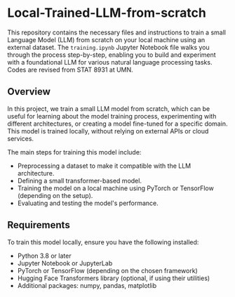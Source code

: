 # Local-Trained-LLM-from-scratch

This repository contains the necessary files and instructions to train a small Language Model (LLM) from scratch on your local machine using an external dataset. The `training.ipynb` Jupyter Notebook file walks you through the process step-by-step, enabling you to build and experiment with a foundational LLM for various natural language processing tasks. Codes are revised from STAT 8931 at UMN.

## Overview

In this project, we train a small LLM model from scratch, which can be useful for learning about the model training process, experimenting with different architectures, or creating a model fine-tuned for a specific domain. This model is trained locally, without relying on external APIs or cloud services.

The main steps for training this model include:
- Preprocessing a dataset to make it compatible with the LLM architecture.
- Defining a small transformer-based model.
- Training the model on a local machine using PyTorch or TensorFlow (depending on the setup).
- Evaluating and testing the model's performance.

## Requirements

To train this model locally, ensure you have the following installed:

- Python 3.8 or later
- Jupyter Notebook or JupyterLab
- PyTorch or TensorFlow (depending on the chosen framework)
- Hugging Face Transformers library (optional, if using their utilities)
- Additional packages: numpy, pandas, matplotlib
